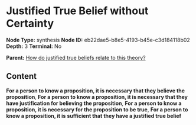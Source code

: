 # Justified True Belief without Certainty

**Node Type:** synthesis
**Node ID:** eb22dae5-b8e5-4193-b45e-c3d184118b02
**Depth:** 3
**Terminal:** No

**Parent:** [How do justified true beliefs relate to this theory?](how-do-justified-true-beliefs-relate-to-this-theory.md)

## Content

**For a person to know a proposition, it is necessary that they believe the proposition**, **For a person to know a proposition, it is necessary that they have justification for believing the proposition**, **For a person to know a proposition, it is necessary for the proposition to be true**, **For a person to know a proposition, it is sufficient that they have a justified true belief**
